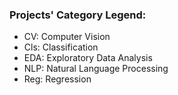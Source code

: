 ### Projects' Category Legend:
- CV: Computer Vision
- Cls: Classification
- EDA: Exploratory Data Analysis
- NLP: Natural Language Processing
- Reg: Regression

